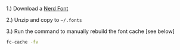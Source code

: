 1.) Download a [Nerd Font](http://nerdfonts.com/)

2.) Unzip and copy to `~/.fonts`

3.) Run the command to manually rebuild the font cache [see below] 

```bash
fc-cache -fv 
```
